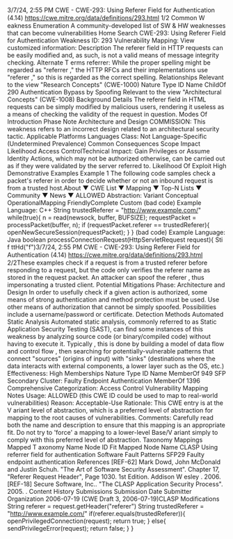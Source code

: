3/7/24, 2:55 PM CWE - CWE-293: Using Referer Field for Authentication (4.14)
https://cwe.mitre.org/data/deﬁnitions/293.html 1/2
Common W eakness Enumeration
A community-developed list of SW & HW weaknesses that can become
vulnerabilities
Home Search
CWE-293: Using Referer Field for Authentication
Weakness ID: 293
Vulnerability Mapping: 
View customized information:
 Description
The referer field in HTTP requests can be easily modified and, as such, is not a valid means of message integrity checking.
 Alternate T erms
referrer: While the proper spelling might be regarded as "referrer ," the HTTP RFCs and their implementations use "referer ," so
this is regarded as the correct spelling.
 Relationships
 Relevant to the view "Research Concepts" (CWE-1000)
Nature Type ID Name
ChildOf 290 Authentication Bypass by Spoofing
 Relevant to the view "Architectural Concepts" (CWE-1008)
 Background Details
The referer field in HTML requests can be simply modified by malicious users, rendering it useless as a means of checking the validity
of the request in question.
 Modes Of Introduction
Phase Note
Architecture and Design COMMISSION: This weakness refers to an incorrect design related to an architectural security tactic.
 Applicable Platforms
Languages
Class: Not Language-Specific (Undetermined Prevalence)
 Common Consequences
Scope Impact Likelihood
Access ControlTechnical Impact: Gain Privileges or Assume Identity
Actions, which may not be authorized otherwise, can be carried out as if they were validated by the
server referred to.
 Likelihood Of Exploit
High
 Demonstrative Examples
Example 1
The following code samples check a packet's referer in order to decide whether or not an inbound request is from a trusted host.About ▼ CWE List ▼ Mapping ▼ Top-N Lists ▼ Community ▼ News ▼
ALLOWED
Abstraction: Variant
Conceptual OperationalMapping
FriendlyComplete Custom
(bad code) Example Language: C++ 
String trustedReferer = "http://www.example.com/"
while(true){
n = read(newsock, buffer, BUFSIZE);
requestPacket = processPacket(buffer, n);
if (requestPacket.referer == trustedReferer){
openNewSecureSession(requestPacket);
}
}
(bad code) Example Language: Java 
boolean processConnectionRequest(HttpServletRequest request){
Sti f ttHd("f")3/7/24, 2:55 PM CWE - CWE-293: Using Referer Field for Authentication (4.14)
https://cwe.mitre.org/data/deﬁnitions/293.html 2/2These examples check if a request is from a trusted referer before responding to a request, but the code only verifies the referer
name as stored in the request packet. An attacker can spoof the referer , thus impersonating a trusted client.
 Potential Mitigations
Phase: Architecture and Design
In order to usefully check if a given action is authorized, some means of strong authentication and method protection must be
used. Use other means of authorization that cannot be simply spoofed. Possibilities include a username/password or certificate.
 Detection Methods
Automated Static Analysis
Automated static analysis, commonly referred to as Static Application Security Testing (SAST), can find some instances of this
weakness by analyzing source code (or binary/compiled code) without having to execute it. Typically , this is done by building a
model of data flow and control flow , then searching for potentially-vulnerable patterns that connect "sources" (origins of input)
with "sinks" (destinations where the data interacts with external components, a lower layer such as the OS, etc.)
Effectiveness: High
 Memberships
Nature Type ID Name
MemberOf 949 SFP Secondary Cluster: Faulty Endpoint Authentication
MemberOf 1396 Comprehensive Categorization: Access Control
 Vulnerability Mapping Notes
Usage: ALLOWED (this CWE ID could be used to map to real-world vulnerabilities)
Reason: Acceptable-Use
Rationale:
This CWE entry is at the V ariant level of abstraction, which is a preferred level of abstraction for mapping to the root causes of
vulnerabilities.
Comments:
Carefully read both the name and description to ensure that this mapping is an appropriate fit. Do not try to 'force' a mapping to a
lower-level Base/V ariant simply to comply with this preferred level of abstraction.
 Taxonomy Mappings
Mapped T axonomy Name Node ID Fit Mapped Node Name
CLASP Using referrer field for authentication
Software Fault Patterns SFP29 Faulty endpoint authentication
 References
[REF-62] Mark Dowd, John McDonald and Justin Schuh. "The Art of Software Security Assessment". Chapter 17, "Referer
Request Header", Page 1030. 1st Edition. Addison W esley . 2006.
[REF-18] Secure Software, Inc.. "The CLASP Application Security Process". 2005.
.
 Content History
 Submissions
Submission Date Submitter Organization
2006-07-19
(CWE Draft 3, 2006-07-19)CLASP
 Modifications
String referer = request.getHeader("referer")
String trustedReferer = "http://www.example.com/"
if(referer.equals(trustedReferer)){
openPrivilegedConnection(request);
return true;
}
else{
sendPrivilegeError(request);
return false;
}
}